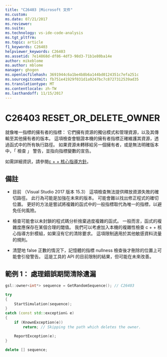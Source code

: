 ```yaml
---
title: "C26403 |Microsoft 文件"
ms.custom: 
ms.date: 07/21/2017
ms.reviewer: 
ms.suite: 
ms.technology: vs-ide-code-analysis
ms.tgt_pltfrm: 
ms.topic: article
f1_keywords: C26403
helpviewer_keywords: C26403
ms.assetid: 7e14868d-df86-4df3-98d3-71b1e80ba14e
author: mikeblome
ms.author: mblome
manager: ghogen
ms.openlocfilehash: 3691944c6a1be4b8b6a144bd0124351c7efa251c
ms.sourcegitcommit: fb751e41929f031d1a9247bc7c8727312539ad35
ms.translationtype: MT
ms.contentlocale: zh-TW
ms.lasthandoff: 11/15/2017
---
```

# <a name="c26403-resetordeleteowner"></a>C26403 RESET_OR_DELETE_OWNER
就像唯一指標的擁有者的指標： 它們擁有資源的獨佔模式和管理資源，以及其傳輸至其他擁有者的版本。 這項檢查會驗證本機的擁有者指標正確維護其資源，透過函式中的所有執行路徑。 如果資源未轉移給另一個擁有者，或是無法明確版本中，「 檢查 」 警告，並指向指標變數的宣告。

如需詳細資訊，請參閱[c + + 核心指導方針](http://github.com/isocpp/CppCoreGuidelines/blob/master/CppCoreGuidelines.md#r-resource-management)。  

## <a name="remarks"></a>備註
- 目前 （Visual Studio 2017 版本 15.3） 這項檢查無法提供釋放資源失敗的確切路徑。 此行為可能是加強在未來的版本。 可能會難以找出修正程式的確切位置。 更好的方法是嘗試將複雜的函式中的一般指標取代為唯一的指標，以避免任何風險。

- 檢查可能會以未封鎖的程式碼分析捨棄過度複雜的函式。 一般而言，函式的複雜度應保存在某個合理的閾值。 我們可以考慮加入本機的複雜性檢查 c + + 核心指導方針模組，如果沒有它的清除要求。 這項限制適用於其他敏感資料流量的規則。

- 清楚地 false 正數的情況下，記憶體的指標 nullness 檢查後才刪除的位置上可能會引發警告。 這是工具的 API 的目前限制的結果，但可能在未來改善。

## <a name="example-1-missing-cleanup-during-error-handling"></a>範例 1： 處理錯誤期間清除遺漏
```cpp
gsl::owner<int*> sequence = GetRandomSequence(); // C26403

try
{
    StartSimulation(sequence);
}
catch (const std::exception& e)
{
    if (KnownException(e))
        return; // Skipping the path which deletes the owner.

    ReportException(e);
}

delete [] sequence;
```